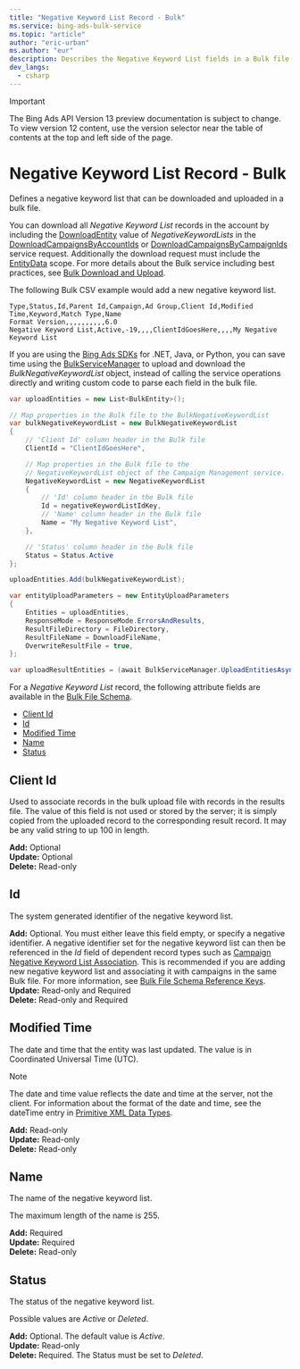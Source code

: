 ```yaml
---
title: "Negative Keyword List Record - Bulk"
ms.service: bing-ads-bulk-service
ms.topic: "article"
author: "eric-urban"
ms.author: "eur"
description: Describes the Negative Keyword List fields in a Bulk file.
dev_langs:
  - csharp
---
```

> [!IMPORTANT]
> The Bing Ads API Version 13 preview documentation is subject to change. To view version 12 content, use the version selector near the table of contents at the top and left side of the page.

# Negative Keyword List Record - Bulk
Defines a negative keyword list that can be downloaded and uploaded in a bulk file.

You can download all *Negative Keyword List* records in the account by including the [DownloadEntity](downloadentity.md) value of *NegativeKeywordLists* in the [DownloadCampaignsByAccountIds](downloadcampaignsbyaccountids.md) or [DownloadCampaignsByCampaignIds](downloadcampaignsbycampaignids.md) service request. Additionally the download request must include the [EntityData](datascope.md#entitydata) scope. For more details about the Bulk service including best practices, see [Bulk Download and Upload](../guides/bulk-download-upload.md).

The following Bulk CSV example would add a new negative keyword list. 

```csv
Type,Status,Id,Parent Id,Campaign,Ad Group,Client Id,Modified Time,Keyword,Match Type,Name
Format Version,,,,,,,,,,6.0
Negative Keyword List,Active,-19,,,,ClientIdGoesHere,,,,My Negative Keyword List
```

If you are using the [Bing Ads SDKs](../guides/client-libraries.md) for .NET, Java, or Python, you can save time using the [BulkServiceManager](../guides/sdk-bulk-service-manager.md) to upload and download the *BulkNegativeKeywordList* object, instead of calling the service operations directly and writing custom code to parse each field in the bulk file. 

```csharp
var uploadEntities = new List<BulkEntity>();

// Map properties in the Bulk file to the BulkNegativeKeywordList
var bulkNegativeKeywordList = new BulkNegativeKeywordList
{
    // 'Client Id' column header in the Bulk file
    ClientId = "ClientIdGoesHere",

    // Map properties in the Bulk file to the 
    // NegativeKeywordList object of the Campaign Management service.
    NegativeKeywordList = new NegativeKeywordList
    {
        // 'Id' column header in the Bulk file
        Id = negativeKeywordListIdKey,
        // 'Name' column header in the Bulk file
        Name = "My Negative Keyword List",
    },

    // 'Status' column header in the Bulk file
    Status = Status.Active
};

uploadEntities.Add(bulkNegativeKeywordList);

var entityUploadParameters = new EntityUploadParameters
{
    Entities = uploadEntities,
    ResponseMode = ResponseMode.ErrorsAndResults,
    ResultFileDirectory = FileDirectory,
    ResultFileName = DownloadFileName,
    OverwriteResultFile = true,
};

var uploadResultEntities = (await BulkServiceManager.UploadEntitiesAsync(entityUploadParameters)).ToList();
```

For a *Negative Keyword List* record, the following attribute fields are available in the [Bulk File Schema](bulk-file-schema.md). 

- [Client Id](#clientid)
- [Id](#id)
- [Modified Time](#modifiedtime)
- [Name](#name)
- [Status](#status)

## <a name="clientid"></a>Client Id
Used to associate records in the bulk upload file with records in the results file. The value of this field is not used or stored by the server; it is simply copied from the uploaded record to the corresponding result record. It may be any valid string to up 100 in length.

**Add:** Optional  
**Update:** Optional    
**Delete:** Read-only  

## <a name="id"></a>Id
The system generated identifier of the negative keyword list.

**Add:** Optional. You must either leave this field empty, or specify a negative identifier. A negative identifier set for the negative keyword list can then be referenced in the *Id* field of dependent record types such as [Campaign Negative Keyword List Association](campaign-negative-keyword-list-association.md). This is recommended if you are adding new negative keyword list and associating it with campaigns in the same Bulk file. For more information, see [Bulk File Schema Reference Keys](../bulk-service/bulk-file-schema.md#referencekeys).  
**Update:** Read-only and Required  
**Delete:** Read-only and Required  

## <a name="modifiedtime"></a>Modified Time
The date and time that the entity was last updated. The value is in Coordinated Universal Time (UTC).

> [!NOTE]
> The date and time value reflects the date and time at the server, not the client. For information about the format of the date and time, see the dateTime entry in [Primitive XML Data Types](https://go.microsoft.com/fwlink/?linkid=859198).

**Add:** Read-only  
**Update:** Read-only  
**Delete:** Read-only  

## <a name="name"></a>Name
The name of the negative keyword list.

The maximum length of the name is 255.

**Add:** Required  
**Update:** Required    
**Delete:** Read-only  

## <a name="status"></a>Status
The status of the negative keyword list.

Possible values are *Active* or *Deleted*. 

**Add:** Optional. The default value is *Active*.  
**Update:** Read-only    
**Delete:** Required. The Status must be set to *Deleted*.


